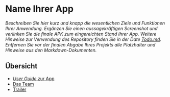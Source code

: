 # Name Ihrer App

_Beschreiben Sie hier kurz und knapp die wesentlichen Ziele und Funktionen Ihrer Anwendung. Ergänzen Sie einen aussagekräftigen Screenshot und verlinken Sie die finale APK zum eingereichten Stand Ihrer App. Weitere Hinweise zur Verwendung des Repository finden Sie in der Date [Todo.md](Todo.md). Entfernen Sie vor der finalen Abgabe Ihres Projekts alle Platzhalter und Hinweise aus den Markdown-Dokumenten._

## Übersicht

- [_User Guide_ zur App](App.md)
- [Das Team](Team.md)
- [Trailer](docs/trailer.mp4)